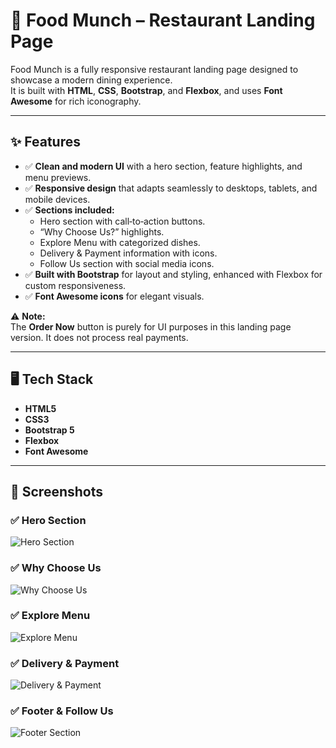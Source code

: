# 🍣 Food Munch – Restaurant Landing Page

Food Munch is a fully responsive restaurant landing page designed to showcase a modern dining experience.  
It is built with **HTML**, **CSS**, **Bootstrap**, and **Flexbox**, and uses **Font Awesome** for rich iconography.

---

## ✨ Features

- ✅ **Clean and modern UI** with a hero section, feature highlights, and menu previews.
- ✅ **Responsive design** that adapts seamlessly to desktops, tablets, and mobile devices.
- ✅ **Sections included:**
  - Hero section with call‑to‑action buttons.
  - “Why Choose Us?” highlights.
  - Explore Menu with categorized dishes.
  - Delivery & Payment information with icons.
  - Follow Us section with social media icons.
- ✅ **Built with Bootstrap** for layout and styling, enhanced with Flexbox for custom responsiveness.
- ✅ **Font Awesome icons** for elegant visuals.

⚠️ **Note:**  
The **Order Now** button is purely for UI purposes in this landing page version. It does not process real payments.

---

## 🖥️ Tech Stack

- **HTML5**
- **CSS3**
- **Bootstrap 5**
- **Flexbox**
- **Font Awesome**

---

## 📸 Screenshots

### ✅ Hero Section
![Hero Section](screenshots/hero.png)

### ✅ Why Choose Us
![Why Choose Us](screenshots/why-choose-us.png)

### ✅ Explore Menu
![Explore Menu](screenshots/explore-menu.png)

### ✅ Delivery & Payment
![Delivery & Payment](screenshots/delivery-payment.png)

### ✅ Footer & Follow Us
![Footer Section](screenshots/footer.png)

